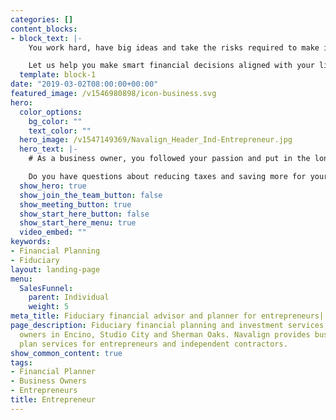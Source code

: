 ```yaml
---
categories: []
content_blocks:
- block_text: |-
    You work hard, have big ideas and take the risks required to make it all happen for your business. We believe you deserve a team of financial experts who understand the complexities of investing and financial planning for business owners like you.

    Let us help you make smart financial decisions aligned with your life goals. We’d like to share with you how you can benefit from our wealth of experience helping entrepreneurs achieve a successful outcome for the time and capital they invest in their business.
  template: block-1
date: "2019-03-02T08:00:00+00:00"
featured_image: /v1546980898/icon-business.svg
hero:
  color_options:
    bg_color: ""
    text_color: ""
  hero_image: /v1547149369/Navalign_Header_Ind-Entrepreneur.jpg
  hero_text: |-
    # As a business owner, you followed your passion and put in the long hours it takes to be successful. Along with that success comes a unique set of financial challenges and potential opportunities. 

    Do you have questions about reducing taxes and saving more for your future? Interested in growing your business value and developing an exit plan? These are just some of the questions we address every day as we help business owners organize their financial life to save time and build wealth. As your financial advocate we collaborate with your accountants, attorneys and your team of other trusted advisors, ensuring your best interest always comes first.
  show_hero: true
  show_join_the_team_button: false
  show_meeting_button: true
  show_start_here_button: false
  show_start_here_menu: true
  video_embed: ""
keywords:
- Financial Planning
- Fiduciary
layout: landing-page
menu:
  SalesFunnel:
    parent: Individual
    weight: 5
meta_title: Fiduciary financial advisor and planner for entrepreneurs| Encino
page_description: Fiduciary financial planning and investment services for business
  owners in Encino, Studio City and Sherman Oaks. Navalign provides business retirement
  plan services for entrepreneurs and independent contractors.
show_common_content: true
tags:
- Financial Planner
- Business Owners
- Entrepreneurs
title: Entrepreneur
---
```

